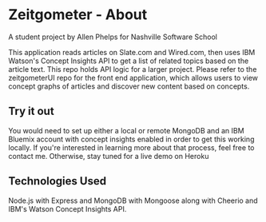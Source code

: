 # Zeitgometer - About

A student project by Allen Phelps for Nashville Software School

This application reads articles on Slate.com and Wired.com, then uses IBM Watson's Concept Insights API to get a list of related topics based on the article text. This repo holds API logic for a larger project. Please refer to the zeitgometerUI repo for the front end application, which allows users to view concept graphs of articles and discover new content based on concepts.

## Try it out
You would need to set up either a local or remote MongoDB and an IBM Bluemix account with concept insights enabled in order to get this working locally. If you're interested in learning more about that process, feel free to contact me. Otherwise, stay tuned for a live demo on Heroku


## Technologies Used

Node.js with Express and MongoDB with Mongoose along with Cheerio and IBM's Watson Concept Insights API.
